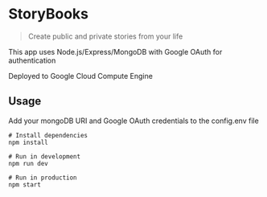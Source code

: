 # StoryBooks

> Create public and private stories from your life

This app uses Node.js/Express/MongoDB with Google OAuth for authentication

Deployed to Google Cloud Compute Engine

## Usage

Add your mongoDB URI and Google OAuth credentials to the config.env file

```
# Install dependencies
npm install

# Run in development
npm run dev

# Run in production
npm start
```
